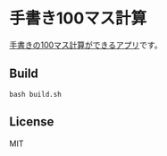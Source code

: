 # 手書き100マス計算

[手書きの100マス計算ができるアプリ](https://marmooo.github.io/tegaki-100masu/)です。

## Build

```
bash build.sh
```

## License

MIT
